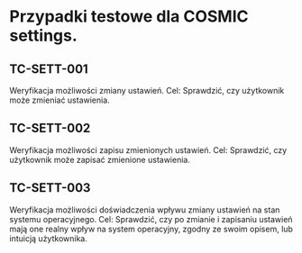 # Przypadki testowe dla COSMIC settings.

## TC-SETT-001

Weryfikacja możliwości zmiany ustawień.
Cel: Sprawdzić, czy użytkownik może zmieniać ustawienia.

## TC-SETT-002

Weryfikacja możliwości zapisu zmienionych ustawień.
Cel: Sprawdzić, czy użytkownik może zapisać zmienione ustawienia.

## TC-SETT-003

Weryfikacja możliwości doświadczenia wpływu zmiany ustawień na stan systemu operacyjnego.
Cel: Sprawdzić, czy po zmianie i zapisaniu ustawień mają one realny wpływ na system operacyjny, zgodny ze swoim opisem, lub intuicją użytkownika.
